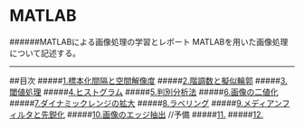 # MATLAB
######MATLABによる画像処理の学習とレポート
MATLABを用いた画像処理について記述する。

---
##目次
#####[1.標本化間隔と空間解像度](/Text/Text1.md)
#####[2.階調数と擬似輪郭]()
#####[3.閾値処理]()
#####[4.ヒストグラム]()
#####[5.判別分析法]()
#####[6.画像の二値化]()
#####[7.ダイナミックレンジの拡大]()
#####[8.ラベリング]()
#####[9.メディアンフィルタと先鋭化]()
#####[10.画像のエッジ抽出]()
//予備
#####[11.]()
#####[12.]()
